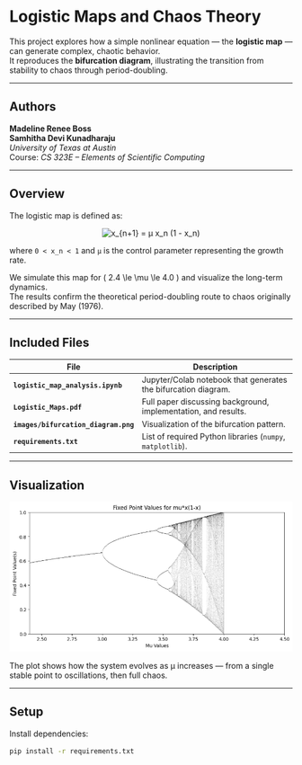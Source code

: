 # Logistic Maps and Chaos Theory

This project explores how a simple nonlinear equation — the **logistic map** — can generate complex, chaotic behavior.  
It reproduces the **bifurcation diagram**, illustrating the transition from stability to chaos through period-doubling.

---

## Authors

**Madeline Renee Boss**  
**Samhitha Devi Kunadharaju**  
*University of Texas at Austin*  
Course: *CS 323E – Elements of Scientific Computing*

---
## Overview

The logistic map is defined as:

<p align="center">
  <img src="https://latex.codecogs.com/svg.image?x_{n+1}=\mu%20x_n(1-x_n)" alt="x_{n+1} = μ x_n (1 - x_n)" />
</p>

where `0 < x_n < 1` and `μ` is the control parameter representing the growth rate.

We simulate this map for \( 2.4 \le \mu \le 4.0 \) and visualize the long-term dynamics.  
The results confirm the theoretical period-doubling route to chaos originally described by May (1976).

---

## Included Files

| File | Description |
|------|--------------|
| **`logistic_map_analysis.ipynb`** | Jupyter/Colab notebook that generates the bifurcation diagram. |
| **`Logistic_Maps.pdf`** | Full paper discussing background, implementation, and results. |
| **`images/bifurcation_diagram.png`** | Visualization of the bifurcation pattern. |
| **`requirements.txt`** | List of required Python libraries (`numpy`, `matplotlib`). |

---

## Visualization

![Bifurcation Diagram](./images/bifurcation_diagram.png)

The plot shows how the system evolves as μ increases — from a single stable point to oscillations, then full chaos.

---

## Setup

Install dependencies:
```bash
pip install -r requirements.txt
